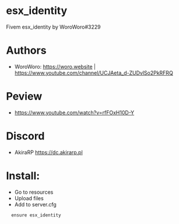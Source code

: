 # esx_identity
Fivem esx_identity by WoroWoro#3229

# Authors

* WoroWoro: https://woro.website | https://www.youtube.com/channel/UCJAeta_d-ZUDvlSo2PkRFRQ

# Peview

* https://www.youtube.com/watch?v=rfFOxH10D-Y

# Discord 

* AkiraRP https://dc.akirarp.pl

# Install:

* Go to resources
* Upload files
* Add to server.cfg
```
  ensure esx_identity
```

